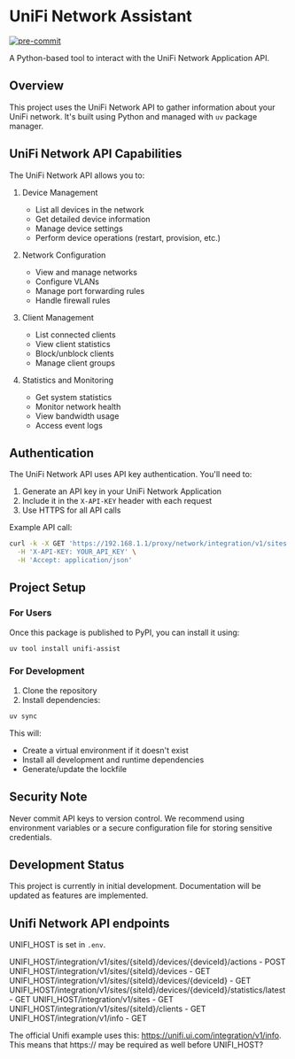 # UniFi Network Assistant

[![pre-commit](https://img.shields.io/badge/pre--commit-enabled-brightgreen?logo=pre-commit)](https://github.com/pre-commit/pre-commit)

A Python-based tool to interact with the UniFi Network Application API.

## Overview

This project uses the UniFi Network API to gather information about your UniFi
network. It's built using Python and managed with `uv` package manager.

## UniFi Network API Capabilities

The UniFi Network API allows you to:

1. Device Management

   - List all devices in the network
   - Get detailed device information
   - Manage device settings
   - Perform device operations (restart, provision, etc.)

2. Network Configuration

   - View and manage networks
   - Configure VLANs
   - Manage port forwarding rules
   - Handle firewall rules

3. Client Management

   - List connected clients
   - View client statistics
   - Block/unblock clients
   - Manage client groups

4. Statistics and Monitoring
   - Get system statistics
   - Monitor network health
   - View bandwidth usage
   - Access event logs

## Authentication

The UniFi Network API uses API key authentication. You'll need to:

1. Generate an API key in your UniFi Network Application
2. Include it in the `X-API-KEY` header with each request
3. Use HTTPS for all API calls

Example API call:

```bash
curl -k -X GET 'https://192.168.1.1/proxy/network/integration/v1/sites' \
  -H 'X-API-KEY: YOUR_API_KEY' \
  -H 'Accept: application/json'
```

## Project Setup

### For Users

Once this package is published to PyPI, you can install it using:

```bash
uv tool install unifi-assist
```

### For Development

1. Clone the repository
2. Install dependencies:

```bash
uv sync
```

This will:

- Create a virtual environment if it doesn't exist
- Install all development and runtime dependencies
- Generate/update the lockfile

## Security Note

Never commit API keys to version control. We recommend using environment
variables or a secure configuration file for storing sensitive credentials.

## Development Status

This project is currently in initial development. Documentation will be updated
as features are implemented.

## Unifi Network API endpoints

UNIFI_HOST is set in `.env`.

UNIFI_HOST/integration/v1/sites/{siteId}/devices/{deviceId}/actions - POST
UNIFI_HOST/integration/v1/sites/{siteId}/devices - GET
UNIFI_HOST/integration/v1/sites/{siteId}/devices/{deviceId} - GET
UNIFI_HOST/integration/v1/sites/{siteId}/devices/{deviceId}/statistics/latest -
GET UNIFI_HOST/integration/v1/sites - GET
UNIFI_HOST/integration/v1/sites/{siteId}/clients - GET
UNIFI_HOST/integration/v1/info - GET

The official Unifi example uses this:
<https://unifi.ui.com/integration/v1/info>. This means that https:// may be
required as well before UNIFI_HOST?

